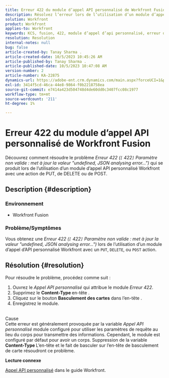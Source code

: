 ```yaml
---
title: Erreur 422 du module d’appel API personnalisé de Workfront Fusion
description: Résolvez l’erreur lors de l’utilisation d’un module d’appel API personnalisé Workfront avec une action de PUT, de DELETE ou de POST.
solution: Workfront
product: Workfront
applies-to: Workfront
keywords: KCS, fusion, 422, module d’appel d’api personnalisé, erreur d’analyse json, workfront
resolution: Resolution
internal-notes: null
bug: false
article-created-by: Tanay Sharma .
article-created-date: 10/5/2023 10:45:26 AM
article-published-by: Tanay Sharma .
article-published-date: 10/5/2023 10:47:08 AM
version-number: 2
article-number: KA-22875
dynamics-url: https://adobe-ent.crm.dynamics.com/main.aspx?forceUCI=1&pagetype=entityrecord&etn=knowledgearticle&id=54b5994a-6c63-ee11-be6e-6045bd006e5a
exl-id: 3414f5cd-46ca-44e8-9864-f0b2218758ea
source-git-commit: e7414a423d504748d4de60dd0c3407fcc08c1977
workflow-type: tm+mt
source-wordcount: '211'
ht-degree: 1%

---
```


# Erreur 422 du module d’appel API personnalisé de Workfront Fusion


Découvrez comment résoudre le problème *Erreur 422 (`[` 422`]`  Paramètre non valide : met à jour la valeur &quot;undefined, JSON analysing error...&quot;)* qui se produit lors de l’utilisation d’un module d’appel API personnalisé Workfront avec une action de PUT, de DELETE ou de POST.

## Description {#description}


### Environnement

- Workfront Fusion




### Problème/Symptômes

Vous obtenez une *Erreur 422 (`[` 422`]`  Paramètre non valide : met à jour la valeur &quot;undefined, JSON analysing error...&quot;)* lors de l’utilisation d’un module d’appel d’API personnalisé Workfront avec un `PUT`, `DELETE`, ou `POST` action.


## Résolution {#resolution}


Pour résoudre le problème, procédez comme suit :



1. Ouvrez le *Appel API personnalisé* qui attribue le module *Erreur 422*.
2. Supprimez le <b>Content-Type </b>en-tête .
3. Cliquez sur le bouton <b>Basculement des cartes</b> dans l’en-tête .
4. Enregistrez le module.

<br>Cause<br>
Cette erreur est généralement provoquée par la variable *Appel API personnalisé* module configuré pour utiliser les paramètres de requête au lieu du corps pour transmettre des informations. Cependant, le module est configuré par défaut pour avoir un corps. Suppression de la variable <b>Content-Type </b>L’en-tête et le fait de basculer sur l’en-tête de basculement de carte résoudront ce problème.



<b>Lecture connexe</b>

[Appel API personnalisé](https://experienceleague.adobe.com/docs/workfront/using/adobe-workfront-fusion/fusion-apps-and-modules/workfront-modules.html#::text=%C2%A0Create%20Record-,Custom%20API%20Call,-Delete%20Record) dans le guide Workfront.
